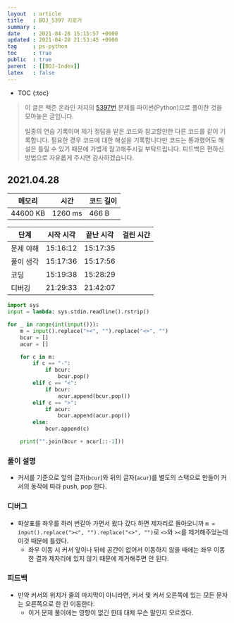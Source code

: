 ```yaml
---
layout  : article
title   : BOJ_5397 키로거
summary : 
date    : 2021-04-28 15:15:57 +0900
updated : 2021-04-28 21:53:45 +0900
tag     : ps-python
toc     : true
public  : true
parent  : [[BOJ-Index]]
latex   : false
---
```

* TOC
{:toc}

>이 글은 백준 온라인 저지의 [5397번](https://www.acmicpc.net/problem/5397) 문제를 파이썬(Python)으로 풀이한 것을 모아놓은 글입니다.
>
> 일종의 연습 기록이며 제가 정답을 받은 코드와 참고할만한 다른 코드를 같이 기록합니다. 필요한 경우 코드에 대한 해설을 기록합니다만 코드는 통과했어도 해설은 틀릴 수 있기 때문에 가볍게 참고해주시길 부탁드립니다. 피드백은 편하신 방법으로 자유롭게 주시면 감사하겠습니다.

## 2021.04.28

| 메모리    | 시간    | 코드 길이 |
| --------- | -----   | --------- |
| 44600 KB  | 1260 ms | 466 B     |

| 단계      | 시작 시각 | 끝난 시각 | 걸린 시간 |
| --------- | --------- | --------- | --------- |
| 문제 이해 | 15:16:12  | 15:17:35  |           |
| 풀이 생각 | 15:17:36  | 15:17:56  |           |
| 코딩      | 15:19:38  | 15:28:29  |           |
| 디버깅    | 21:29:33  | 21:42:07  |           |

```python
import sys
input = lambda: sys.stdin.readline().rstrip()

for _ in range(int(input())):
    m = input().replace("><", "").replace("<>", "")
    bcur = []
    acur = []

    for c in m:
        if c == "-":
            if bcur:
                bcur.pop()
        elif c == "<":
            if bcur:
                acur.append(bcur.pop())
        elif c == ">":
            if acur:
                bcur.append(acur.pop())
        else:
            bcur.append(c)

    print("".join(bcur + acur[::-1]))

```

### 풀이 설명

* 커서를 기준으로 앞의 글자(`bcur`)와 뒤의 글자(`acur`)를 별도의 스택으로 만들어 커서의 동작에 따라 push, pop 한다.

### 디버그

* 화살표를 좌우를 하러 번갈아 가면서 왔다 갔다 하면 제자리로 돌아오니까 `m = input().replace("><", "").replace("<>", "")`로 `<>`와 `><`를 제거해주었는데 이것 때문에 틀렸다.
    * 좌우 이동 시 커서 앞이나 뒤에 공간이 없어서 이동하지 않을 때에는 좌우 이동한 결과 제자리에 있지 않기 때문에 제거해주면 안 된다.

### 피드백

* 만약 커서의 위치가 줄의 마지막이 아니라면, 커서 및 커서 오른쪽에 있는 모든 문자는 오른쪽으로 한 칸 이동한다.
    * 이거 문제 풀이에는 영향이 없긴 한데 대체 무슨 말인지 모르겠다.
